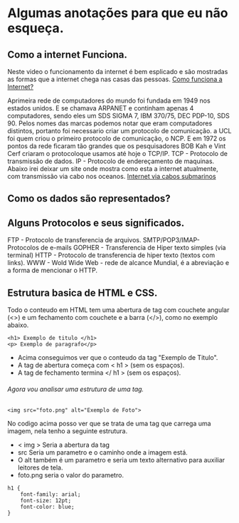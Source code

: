# Algumas anotações para que eu não esqueça.

## Como a internet Funciona.

Neste video o funcionamento da internet é bem esplicado e são mostradas as formas que a internet chega nas casas das pessoas.
[Como funciona a Internet?](https://www.youtube.com/watch?v=TNQsmPf24go)

Aprimeira rede de computadores do mundo foi fundada em 1949 nos estados unidos. E se chamava ARPANET e continham apenas 4 computadores, sendo eles um SDS SIGMA 7, IBM 370/75, DEC PDP-10, SDS 90.
Pelos nomes das marcas podemos notar que eram computadores distintos, portanto foi necessario criar um protocolo de comunicação.
a UCL foi quem criou o primeiro protocolo de comunicação, o NCP.
E em 1972 os pontos da rede ficaram tão grandes que os pesquisadores BOB Kah e Vint Cerf criaram o protocoloque usamos até hoje o TCP/IP.
TCP - Protocolo de transmissão de dados.
IP - Protocolo de endereçamento de maquinas.
Abaixo irei deixar um site onde mostra como esta a internet atualmente, com transmissão via cabo nos oceanos.
[Internet via cabos submarinos](https://www.submarinecablemap.com)


## Como os dados são representados?


## Alguns Protocolos e seus significados.
FTP - Protocolo de transferencia de arquivos.
SMTP/POP3/IMAP- Protocolos de e-mails
GOPHER - Transferencia de Hiper texto simples (via terminal)
HTTP - Protocolo de transferencia de hiper texto (textos com links).
WWW - Wold Wide Web - rede de alcance Mundial, é a abreviação e a forma de mencionar o HTTP.


## Estrutura basica de HTML e CSS.
Todo o conteudo em HTML tem uma abertura de tag com couchete angular (<>) e um fechamento com couchete e a barra (</>), como no exemplo abaixo.

```
<h1> Exemplo de titulo </h1>
<p> Exemplo de paragrafo</p>
```
- Acima conseguimos ver que o conteudo da tag "Exemplo de Titulo".
- A tag de abertura começa com < h1 > (sem os espaços).
- A tag de fechamento termina </ h1 > (sem os espaços).
###### Agora vou analisar uma estrutura de uma tag.
```
<img src="foto.png" alt="Exemplo de Foto">
```
No codigo acima posso ver que se trata de uma tag que carrega uma imagem, nela tenho a seguinte estrutura.
- < img > Seria a abertura da tag
- src Seria um parametro e o caminho onde a imagem está.
- O alt também é um parametro e seria um texto alternativo para auxiliar leitores de tela.
- foto.png seria o valor do parametro.


```
h1 {
    font-family: arial;
    font-size: 12pt;
    font-color: blue;
}
```